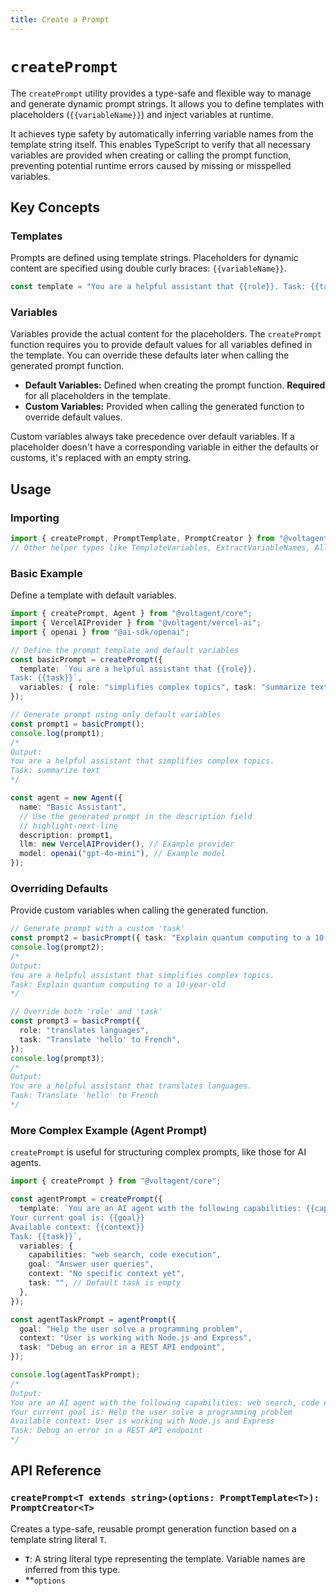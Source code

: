 ```yaml
---
title: Create a Prompt
---
```


# `createPrompt`

The `createPrompt` utility provides a type-safe and flexible way to manage and generate dynamic prompt strings. It allows you to define templates with placeholders (`{{variableName}}`) and inject variables at runtime.

It achieves type safety by automatically inferring variable names from the template string itself. This enables TypeScript to verify that all necessary variables are provided when creating or calling the prompt function, preventing potential runtime errors caused by missing or misspelled variables.

## Key Concepts

### Templates

Prompts are defined using template strings. Placeholders for dynamic content are specified using double curly braces: `{{variableName}}`.

```typescript
const template = "You are a helpful assistant that {{role}}. Task: {{task}}";
```

### Variables

Variables provide the actual content for the placeholders. The `createPrompt` function requires you to provide default values for all variables defined in the template. You can override these defaults later when calling the generated prompt function.

- **Default Variables:** Defined when creating the prompt function. **Required** for all placeholders in the template.
- **Custom Variables:** Provided when calling the generated function to override default values.

Custom variables always take precedence over default variables. If a placeholder doesn't have a corresponding variable in either the defaults or customs, it's replaced with an empty string.

## Usage

### Importing

```typescript
import { createPrompt, PromptTemplate, PromptCreator } from "@voltagent/core";
// Other helper types like TemplateVariables, ExtractVariableNames, AllowedVariableValue are also exported.
```

### Basic Example

Define a template with default variables.

```typescript
import { createPrompt, Agent } from "@voltagent/core";
import { VercelAIProvider } from "@voltagent/vercel-ai";
import { openai } from "@ai-sdk/openai";

// Define the prompt template and default variables
const basicPrompt = createPrompt({
  template: `You are a helpful assistant that {{role}}.
Task: {{task}}`,
  variables: { role: "simplifies complex topics", task: "summarize text" },
});

// Generate prompt using only default variables
const prompt1 = basicPrompt();
console.log(prompt1);
/*
Output:
You are a helpful assistant that simplifies complex topics.
Task: summarize text
*/

const agent = new Agent({
  name: "Basic Assistant",
  // Use the generated prompt in the description field
  // highlight-next-line
  description: prompt1,
  llm: new VercelAIProvider(), // Example provider
  model: openai("gpt-4o-mini"), // Example model
});
```

### Overriding Defaults

Provide custom variables when calling the generated function.

```typescript
// Generate prompt with a custom 'task'
const prompt2 = basicPrompt({ task: "Explain quantum computing to a 10-year-old" });
console.log(prompt2);
/*
Output:
You are a helpful assistant that simplifies complex topics.
Task: Explain quantum computing to a 10-year-old
*/

// Override both 'role' and 'task'
const prompt3 = basicPrompt({
  role: "translates languages",
  task: "Translate 'hello' to French",
});
console.log(prompt3);
/*
Output:
You are a helpful assistant that translates languages.
Task: Translate 'hello' to French
*/
```

### More Complex Example (Agent Prompt)

`createPrompt` is useful for structuring complex prompts, like those for AI agents.

```typescript
import { createPrompt } from "@voltagent/core";

const agentPrompt = createPrompt({
  template: `You are an AI agent with the following capabilities: {{capabilities}}.
Your current goal is: {{goal}}
Available context: {{context}}
Task: {{task}}`,
  variables: {
    capabilities: "web search, code execution",
    goal: "Answer user queries",
    context: "No specific context yet",
    task: "", // Default task is empty
  },
});

const agentTaskPrompt = agentPrompt({
  goal: "Help the user solve a programming problem",
  context: "User is working with Node.js and Express",
  task: "Debug an error in a REST API endpoint",
});

console.log(agentTaskPrompt);
/*
Output:
You are an AI agent with the following capabilities: web search, code execution.
Your current goal is: Help the user solve a programming problem
Available context: User is working with Node.js and Express
Task: Debug an error in a REST API endpoint
*/
```

## API Reference

### `createPrompt<T extends string>(options: PromptTemplate<T>): PromptCreator<T>`

Creates a type-safe, reusable prompt generation function based on a template string literal `T`.

- **`T`**: A string literal type representing the template. Variable names are inferred from this type.
- \*\*`options`
